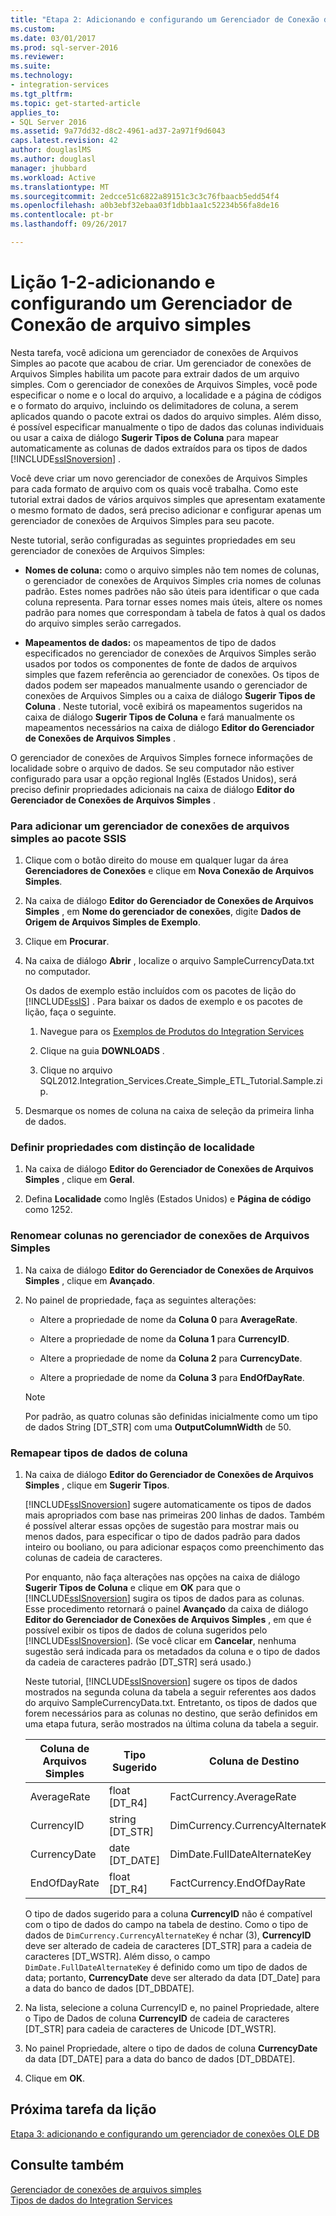 ```yaml
---
title: "Etapa 2: Adicionando e configurando um Gerenciador de Conexão de arquivo simples | Microsoft Docs"
ms.custom: 
ms.date: 03/01/2017
ms.prod: sql-server-2016
ms.reviewer: 
ms.suite: 
ms.technology:
- integration-services
ms.tgt_pltfrm: 
ms.topic: get-started-article
applies_to:
- SQL Server 2016
ms.assetid: 9a77dd32-d8c2-4961-ad37-2a971f9d6043
caps.latest.revision: 42
author: douglaslMS
ms.author: douglasl
manager: jhubbard
ms.workload: Active
ms.translationtype: MT
ms.sourcegitcommit: 2edcce51c6822a89151c3c3c76fbaacb5edd54f4
ms.openlocfilehash: a0b3ebf32ebaa03f1dbb1aa1c52234b56fa8de16
ms.contentlocale: pt-br
ms.lasthandoff: 09/26/2017

---
```

# <a name="lesson-1-2---adding-and-configuring-a-flat-file-connection-manager"></a>Lição 1-2-adicionando e configurando um Gerenciador de Conexão de arquivo simples
Nesta tarefa, você adiciona um gerenciador de conexões de Arquivos Simples ao pacote que acabou de criar. Um gerenciador de conexões de Arquivos Simples habilita um pacote para extrair dados de um arquivo simples. Com o gerenciador de conexões de Arquivos Simples, você pode especificar o nome e o local do arquivo, a localidade e a página de códigos e o formato do arquivo, incluindo os delimitadores de coluna, a serem aplicados quando o pacote extrai os dados do arquivo simples. Além disso, é possível especificar manualmente o tipo de dados das colunas individuais ou usar a caixa de diálogo **Sugerir Tipos de Coluna** para mapear automaticamente as colunas de dados extraídos para os tipos de dados [!INCLUDE[ssISnoversion](../includes/ssisnoversion-md.md)] .  
  
Você deve criar um novo gerenciador de conexões de Arquivos Simples para cada formato de arquivo com os quais você trabalha. Como este tutorial extrai dados de vários arquivos simples que apresentam exatamente o mesmo formato de dados, será preciso adicionar e configurar apenas um gerenciador de conexões de Arquivos Simples para seu pacote.  
  
Neste tutorial, serão configuradas as seguintes propriedades em seu gerenciador de conexões de Arquivos Simples:  
  
-   **Nomes de coluna:** como o arquivo simples não tem nomes de colunas, o gerenciador de conexões de Arquivos Simples cria nomes de colunas padrão. Estes nomes padrões não são úteis para identificar o que cada coluna representa. Para tornar esses nomes mais úteis, altere os nomes padrão para nomes que correspondam à tabela de fatos à qual os dados do arquivo simples serão carregados.  
  
-   **Mapeamentos de dados:** os mapeamentos de tipo de dados especificados no gerenciador de conexões de Arquivos Simples serão usados por todos os componentes de fonte de dados de arquivos simples que fazem referência ao gerenciador de conexões. Os tipos de dados podem ser mapeados manualmente usando o gerenciador de conexões de Arquivos Simples ou a caixa de diálogo **Sugerir Tipos de Coluna** . Neste tutorial, você exibirá os mapeamentos sugeridos na caixa de diálogo **Sugerir Tipos de Coluna** e fará manualmente os mapeamentos necessários na caixa de diálogo **Editor do Gerenciador de Conexões de Arquivos Simples** .  
  
O gerenciador de conexões de Arquivos Simples fornece informações de localidade sobre o arquivo de dados. Se seu computador não estiver configurado para usar a opção regional Inglês (Estados Unidos), será preciso definir propriedades adicionais na caixa de diálogo **Editor do Gerenciador de Conexões de Arquivos Simples** .  
  
### <a name="to-add-a-flat-file-connection-manager-to-the-ssis-package"></a>Para adicionar um gerenciador de conexões de arquivos simples ao pacote SSIS  
  
1.  Clique com o botão direito do mouse em qualquer lugar da área **Gerenciadores de Conexões** e clique em **Nova Conexão de Arquivos Simples**.  
  
2.  Na caixa de diálogo **Editor do Gerenciador de Conexões de Arquivos Simples** , em **Nome do gerenciador de conexões**, digite **Dados de Origem de Arquivos Simples de Exemplo**.  
  
3.  Clique em **Procurar**.  
  
4.  Na caixa de diálogo **Abrir** , localize o arquivo SampleCurrencyData.txt no computador.  
  
    Os dados de exemplo estão incluídos com os pacotes de lição do [!INCLUDE[ssIS](../includes/ssis-md.md)] . Para baixar os dados de exemplo e os pacotes de lição, faça o seguinte.  
  
    1.  Navegue para os [Exemplos de Produtos do Integration Services](http://go.microsoft.com/fwlink/?LinkId=275027)  
  
    2.  Clique na guia **DOWNLOADS** .  
  
    3.  Clique no arquivo SQL2012.Integration_Services.Create_Simple_ETL_Tutorial.Sample.zip.  
  
5.  Desmarque os nomes de coluna na caixa de seleção da primeira linha de dados.  
  
### <a name="to-set-locale-sensitive-properties"></a>Definir propriedades com distinção de localidade  
  
1.  Na caixa de diálogo **Editor do Gerenciador de Conexões de Arquivos Simples** , clique em **Geral**.  
  
2.  Defina **Localidade** como Inglês (Estados Unidos) e **Página de código** como 1252.  
  
### <a name="to-rename-columns-in-the-flat-file-connection-manager"></a>Renomear colunas no gerenciador de conexões de Arquivos Simples  
  
1.  Na caixa de diálogo **Editor do Gerenciador de Conexões de Arquivos Simples** , clique em **Avançado**.  
  
2.  No painel de propriedade, faça as seguintes alterações:  
  
    -   Altere a propriedade de nome da **Coluna 0** para **AverageRate**.  
  
    -   Altere a propriedade de nome da **Coluna 1** para **CurrencyID**.  
  
    -   Altere a propriedade de nome da **Coluna 2** para **CurrencyDate**.  
  
    -   Altere a propriedade de nome da **Coluna 3** para **EndOfDayRate**.  
  
    > [!NOTE]  
    > Por padrão, as quatro colunas são definidas inicialmente como um tipo de dados String [DT_STR] com uma **OutputColumnWidth** de 50.  
  
### <a name="to-remap-column-data-types"></a>Remapear tipos de dados de coluna  
  
1.  Na caixa de diálogo **Editor do Gerenciador de Conexões de Arquivos Simples** , clique em **Sugerir Tipos**.  
  
    [!INCLUDE[ssISnoversion](../includes/ssisnoversion-md.md)] sugere automaticamente os tipos de dados mais apropriados com base nas primeiras 200 linhas de dados. Também é possível alterar essas opções de sugestão para mostrar mais ou menos dados, para especificar o tipo de dados padrão para dados inteiro ou booliano, ou para adicionar espaços como preenchimento das colunas de cadeia de caracteres.  
  
    Por enquanto, não faça alterações nas opções na caixa de diálogo **Sugerir Tipos de Coluna** e clique em **OK** para que o [!INCLUDE[ssISnoversion](../includes/ssisnoversion-md.md)] sugira os tipos de dados para as colunas. Esse procedimento retornará o painel **Avançado** da caixa de diálogo **Editor do Gerenciador de Conexões de Arquivos Simples** , em que é possível exibir os tipos de dados de coluna sugeridos pelo [!INCLUDE[ssISnoversion](../includes/ssisnoversion-md.md)]. (Se você clicar em **Cancelar**, nenhuma sugestão será indicada para os metadados da coluna e o tipo de dados da cadeia de caracteres padrão [DT_STR] será usado.)  
  
    Neste tutorial, [!INCLUDE[ssISnoversion](../includes/ssisnoversion-md.md)] sugere os tipos de dados mostrados na segunda coluna da tabela a seguir referentes aos dados do arquivo SampleCurrencyData.txt. Entretanto, os tipos de dados que forem necessários para as colunas no destino, que serão definidos em uma etapa futura, serão mostrados na última coluna da tabela a seguir.  
  
    |Coluna de Arquivos Simples|Tipo Sugerido|Coluna de Destino|Tipo de Destino|  
    |--------------------|------------------|----------------------|--------------------|  
    |AverageRate|float [DT_R4]|FactCurrency.AverageRate|float|  
    |CurrencyID|string [DT_STR]|DimCurrency.CurrencyAlternateKey|nchar(3)|  
    |CurrencyDate|date [DT_DATE]|DimDate.FullDateAlternateKey|date|  
    |EndOfDayRate|float [DT_R4]|FactCurrency.EndOfDayRate|float|  
  
    O tipo de dados sugerido para a coluna **CurrencyID** não é compatível com o tipo de dados do campo na tabela de destino. Como o tipo de dados de `DimCurrency.CurrencyAlternateKey` é nchar (3), **CurrencyID** deve ser alterado de cadeia de caracteres [DT_STR] para a cadeia de caracteres [DT_WSTR]. Além disso, o campo `DimDate.FullDateAlternateKey` é definido como um tipo de dados de data; portanto, **CurrencyDate** deve ser alterado da data [DT_Date] para a data do banco de dados [DT_DBDATE].  
  
2.  Na lista, selecione a coluna CurrencyID e, no painel Propriedade, altere o Tipo de Dados de coluna **CurrencyID** de cadeia de caracteres [DT_STR] para cadeia de caracteres de Unicode [DT_WSTR].  
  
3.  No painel Propriedade, altere o tipo de dados de coluna **CurrencyDate** da data [DT_DATE] para a data do banco de dados [DT_DBDATE].  
  
4.  Clique em **OK**.  
  
## <a name="next-task-in-lesson"></a>Próxima tarefa da lição  
[Etapa 3: adicionando e configurando um gerenciador de conexões OLE DB](../integration-services/lesson-1-3-adding-and-configuring-an-ole-db-connection-manager.md)  
  
## <a name="see-also"></a>Consulte também  
[Gerenciador de conexões de arquivos simples](../integration-services/connection-manager/flat-file-connection-manager.md)  
[Tipos de dados do Integration Services](../integration-services/data-flow/integration-services-data-types.md)  
  
  
  

